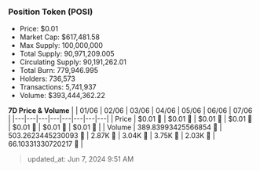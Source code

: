 
  ### Position Token (POSI)
  - Price: $0.01
  - Market Cap: $617,481.58
  - Max Supply: 100,000,000
  - Total Supply: 90,971,209.005
  - Circulating Supply: 90,191,262.01
  - Total Burn: 779,946.995
  - Holders: 736,573
  - Transactions: 5,741,937
  - Volume: $393,444,362.22

  **7D Price & Volume**
  | | 01&#x2F;06 | 02&#x2F;06 | 03&#x2F;06 | 04&#x2F;06 | 05&#x2F;06 | 06&#x2F;06 | 07&#x2F;06 |
  |---|---|---|---|---|---|---|---|
  | Price | $0.01 🚀 | $0.01 🔻 | $0.01 🔻 | $0.01 🚀 | $0.01 🚀 | $0.01 🔻 | $0.01 🔻 |
  | Volume | 389.83993425566854 🔻 | 503.2623445230093 🚀 | 2.87K 🚀 | 3.04K 🚀 | 3.75K 🚀 | 2.03K 🔻 | 66.10331330720217 🔻 |

  > updated_at: Jun 7, 2024 9:51 AM
